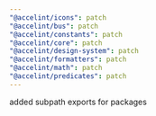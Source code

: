 ```yaml
---
"@accelint/icons": patch
"@accelint/bus": patch
"@accelint/constants": patch
"@accelint/core": patch
"@accelint/design-system": patch
"@accelint/formatters": patch
"@accelint/math": patch
"@accelint/predicates": patch
---
```


added subpath exports for packages
